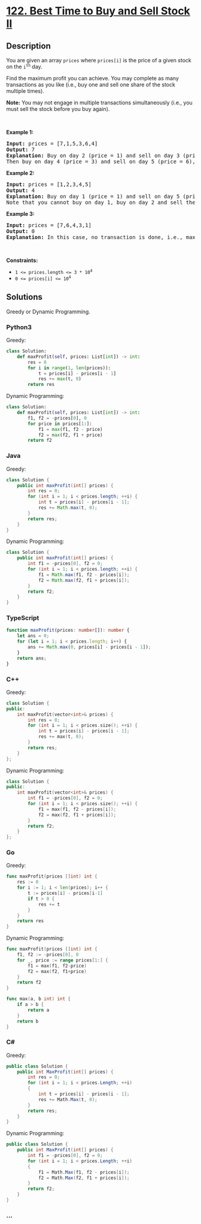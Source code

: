 # [122. Best Time to Buy and Sell Stock II](https://leetcode.com/problems/best-time-to-buy-and-sell-stock-ii)

## Description

<p>You are given an array <code>prices</code> where <code>prices[i]</code> is the price of a given stock on the <code>i<sup>th</sup></code> day.</p>

<p>Find the maximum profit you can achieve. You may complete as many transactions as you like (i.e., buy one and sell one share of the stock multiple times).</p>

<p><strong>Note:</strong> You may not engage in multiple transactions simultaneously (i.e., you must sell the stock before you buy again).</p>

<p>&nbsp;</p>
<p><strong>Example 1:</strong></p>

<pre>
<strong>Input:</strong> prices = [7,1,5,3,6,4]
<strong>Output:</strong> 7
<strong>Explanation:</strong> Buy on day 2 (price = 1) and sell on day 3 (price = 5), profit = 5-1 = 4.
Then buy on day 4 (price = 3) and sell on day 5 (price = 6), profit = 6-3 = 3.
</pre>

<p><strong>Example 2:</strong></p>

<pre>
<strong>Input:</strong> prices = [1,2,3,4,5]
<strong>Output:</strong> 4
<strong>Explanation:</strong> Buy on day 1 (price = 1) and sell on day 5 (price = 5), profit = 5-1 = 4.
Note that you cannot buy on day 1, buy on day 2 and sell them later, as you are engaging multiple transactions at the same time. You must sell before buying again.
</pre>

<p><strong>Example 3:</strong></p>

<pre>
<strong>Input:</strong> prices = [7,6,4,3,1]
<strong>Output:</strong> 0
<strong>Explanation:</strong> In this case, no transaction is done, i.e., max profit = 0.
</pre>

<p>&nbsp;</p>
<p><strong>Constraints:</strong></p>

<ul>
	<li><code>1 &lt;= prices.length &lt;= 3 * 10<sup>4</sup></code></li>
	<li><code>0 &lt;= prices[i] &lt;= 10<sup>4</sup></code></li>
</ul>

## Solutions

Greedy or Dynamic Programming.

<!-- tabs:start -->

### **Python3**

Greedy:

```python
class Solution:
    def maxProfit(self, prices: List[int]) -> int:
        res = 0
        for i in range(1, len(prices)):
            t = prices[i] - prices[i - 1]
            res += max(t, 0)
        return res
```

Dynamic Programming:

```python
class Solution:
    def maxProfit(self, prices: List[int]) -> int:
        f1, f2 = -prices[0], 0
        for price in prices[1:]:
            f1 = max(f1, f2 - price)
            f2 = max(f2, f1 + price)
        return f2
```

### **Java**

Greedy:

```java
class Solution {
    public int maxProfit(int[] prices) {
        int res = 0;
        for (int i = 1; i < prices.length; ++i) {
            int t = prices[i] - prices[i - 1];
            res += Math.max(t, 0);
        }
        return res;
    }
}
```

Dynamic Programming:

```java
class Solution {
    public int maxProfit(int[] prices) {
        int f1 = -prices[0], f2 = 0;
        for (int i = 1; i < prices.length; ++i) {
            f1 = Math.max(f1, f2 - prices[i]);
            f2 = Math.max(f2, f1 + prices[i]);
        }
        return f2;
    }
}
```

### **TypeScript**

```ts
function maxProfit(prices: number[]): number {
    let ans = 0;
    for (let i = 1; i < prices.length; i++) {
        ans += Math.max(0, prices[i] - prices[i - 1]);
    }
    return ans;
}
```

### **C++**

Greedy:

```cpp
class Solution {
public:
    int maxProfit(vector<int>& prices) {
        int res = 0;
        for (int i = 1; i < prices.size(); ++i) {
            int t = prices[i] - prices[i - 1];
            res += max(t, 0);
        }
        return res;
    }
};
```

Dynamic Programming:

```cpp
class Solution {
public:
    int maxProfit(vector<int>& prices) {
        int f1 = -prices[0], f2 = 0;
        for (int i = 1; i < prices.size(); ++i) {
            f1 = max(f1, f2 - prices[i]);
            f2 = max(f2, f1 + prices[i]);
        }
        return f2;
    }
};
```

### **Go**

Greedy:

```go
func maxProfit(prices []int) int {
	res := 0
	for i := 1; i < len(prices); i++ {
		t := prices[i] - prices[i-1]
		if t > 0 {
			res += t
		}
	}
	return res
}
```

Dynamic Programming:

```go
func maxProfit(prices []int) int {
	f1, f2 := -prices[0], 0
	for _, price := range prices[1:] {
		f1 = max(f1, f2-price)
		f2 = max(f2, f1+price)
	}
	return f2
}

func max(a, b int) int {
	if a > b {
		return a
	}
	return b
}
```

### **C#**

Greedy:

```cs
public class Solution {
    public int MaxProfit(int[] prices) {
        int res = 0;
        for (int i = 1; i < prices.Length; ++i)
        {
            int t = prices[i] - prices[i - 1];
            res += Math.Max(t, 0);
        }
        return res;
    }
}
```

Dynamic Programming:

```cs
public class Solution {
    public int MaxProfit(int[] prices) {
        int f1 = -prices[0], f2 = 0;
        for (int i = 1; i < prices.Length; ++i)
        {
            f1 = Math.Max(f1, f2 - prices[i]);
            f2 = Math.Max(f2, f1 + prices[i]);
        }
        return f2;
    }
}
```

### **...**

```

```

<!-- tabs:end -->
